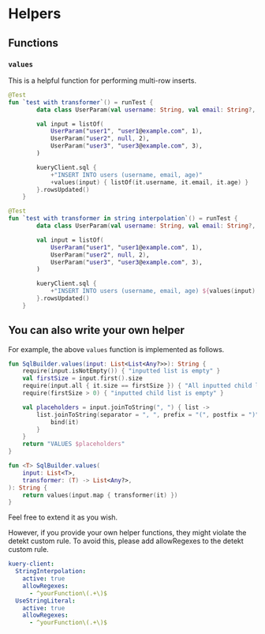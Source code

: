 # Helpers

## Functions

### `values`

This is a helpful function for performing multi-row inserts.

```kotlin
@Test
fun `test with transformer`() = runTest {
        data class UserParam(val username: String, val email: String?, val age: Int)

        val input = listOf(
            UserParam("user1", "user1@example.com", 1),
            UserParam("user2", null, 2),
            UserParam("user3", "user3@example.com", 3),
        )

        kueryClient.sql {
            +"INSERT INTO users (username, email, age)"
            +values(input) { listOf(it.username, it.email, it.age) }
        }.rowsUpdated()
    }
```

```kotlin
@Test
fun `test with transformer in string interpolation`() = runTest {
        data class UserParam(val username: String, val email: String?, val age: Int)

        val input = listOf(
            UserParam("user1", "user1@example.com", 1),
            UserParam("user2", null, 2),
            UserParam("user3", "user3@example.com", 3),
        )

        kueryClient.sql {
            +"INSERT INTO users (username, email, age) ${values(input) { listOf(it.username, it.email, it.age) }}"
        }.rowsUpdated()
    }
```

## You can also write your own helper

For example, the above `values` function is implemented as follows.

```kotlin
fun SqlBuilder.values(input: List<List<Any?>>): String {
    require(input.isNotEmpty()) { "inputted list is empty" }
    val firstSize = input.first().size
    require(input.all { it.size == firstSize }) { "All inputted child lists must have the same size." }
    require(firstSize > 0) { "inputted child list is empty" }

    val placeholders = input.joinToString(", ") { list ->
        list.joinToString(separator = ", ", prefix = "(", postfix = ")") {
            bind(it)
        }
    }
    return "VALUES $placeholders"
}

fun <T> SqlBuilder.values(
    input: List<T>,
    transformer: (T) -> List<Any?>,
): String {
    return values(input.map { transformer(it) })
}
```

Feel free to extend it as you wish.

However, if you provide your own helper functions, they might violate the detekt custom rule. To avoid this, please add
allowRegexes to the detekt custom rule.

```yaml
kuery-client:
  StringInterpolation:
    active: true
    allowRegexes:
      - ^yourFunction\(.+\)$
  UseStringLiteral:
    active: true
    allowRegexes:
      - ^yourFunction\(.+\)$
```
